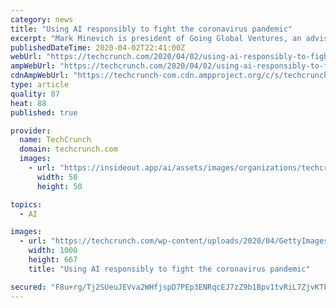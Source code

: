 ```yaml
---
category: news
title: "Using AI responsibly to fight the coronavirus pandemic"
excerpt: "Mark Minevich is president of Going Global Ventures, an advisor at Boston Consulting Group, a digital fellow at IPsoft and a leading global AI expert and digital cognitive strategist and venture capitalist. Irakli Beridze is head of the Centre for AI and Robotics at the United Nations Interregional Crime and Justice Research Institute (UNICRI)."
publishedDateTime: 2020-04-02T22:41:00Z
webUrl: "https://techcrunch.com/2020/04/02/using-ai-responsibly-to-fight-the-coronavirus-pandemic/"
ampWebUrl: "https://techcrunch.com/2020/04/02/using-ai-responsibly-to-fight-the-coronavirus-pandemic/amp/"
cdnAmpWebUrl: "https://techcrunch-com.cdn.ampproject.org/c/s/techcrunch.com/2020/04/02/using-ai-responsibly-to-fight-the-coronavirus-pandemic/amp/"
type: article
quality: 87
heat: 88
published: true

provider:
  name: TechCrunch
  domain: techcrunch.com
  images:
    - url: "https://insideout.app/ai/assets/images/organizations/techcrunch.com-50x50.jpg"
      width: 50
      height: 50

topics:
  - AI

images:
  - url: "https://techcrunch.com/wp-content/uploads/2020/04/GettyImages-1203224882.jpg?w=1000"
    width: 1000
    height: 667
    title: "Using AI responsibly to fight the coronavirus pandemic"

secured: "F8u+rg/Tj2SUeuJEVva2WHfjspD7PEp3ENRqcEJ7zZ9b1Bpv1tvRiL7ZjvKTFhlsE2MFl4OmTYW/2pehKkNp7v0P0ebofkysjCpzQKJkEKBkx+c01+uoEQzJhTHXKVeqOaFA74+EDyrGL4vMSL5cR+tlyWnBop4SOzyMB23bqA7sfX6hu7XRJbysaMW2VYsL/q7qYXsFkQyGa3loXhzfqXjTqzA5Bmvgr7sNxFEAx6/6HR2IZnnG+qENllDqQtqlf6mYXrtsLVG4leheYK614/fBfk/wxnPk4iWHQPjrulv+jh0SxEA0Glq+S8aY4j1LewnUazxSh8KCHSyNOtfFd3oFNYYnFXicTtD7z0kIpumZR7WfpaSBjJTo4+pqsGZVbCjl10m9SDAhV6Go/8zC9WHkcWXyaZ7K+AwdkjnUp8wZoqojRLI9yvNCYJ83WtjWzip/Lu9NnkaGGJs/IlnDqv4FoIClGgfztuFaEpvjIyQ=;ItoUmBtM+bchJ+GMBipglQ=="
---
```


